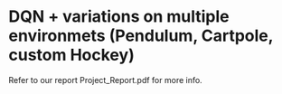 # DQN + variations on multiple environmets (Pendulum, Cartpole, custom Hockey)

Refer to our report Project_Report.pdf for more info.